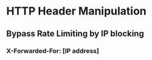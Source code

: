 # HTTP Header Manipulation

## Bypass Rate Limiting by IP blocking

### X-Forwarded-For: \[IP address]
